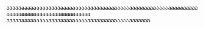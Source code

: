 aaaaaaaaaaaaaaaaaaaaaaaaaaaaaaaaaaaaaaaaaaaaaaaaaaaaaaaaaaaaaaaaaaaaaaaaaaaaaaaaaaaaaaaaaaaa
aaaaaaaaaaaaaaaaaaaaaaaaaaaaaaaaaaaaaaaaaaaaaaaa

